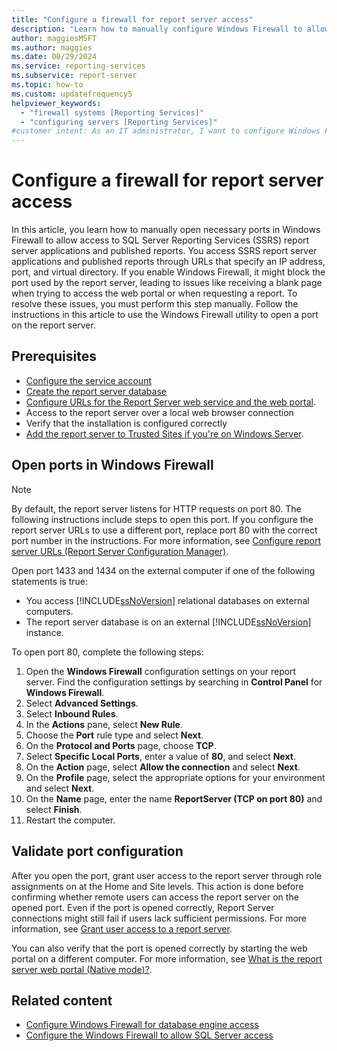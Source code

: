 ```yaml
---
title: "Configure a firewall for report server access"
description: "Learn how to manually configure Windows Firewall to allow access to Report Server applications and published reports by opening necessary ports."
author: maggiesMSFT
ms.author: maggies
ms.date: 08/29/2024
ms.service: reporting-services
ms.subservice: report-server
ms.topic: how-to
ms.custom: updatefrequency5
helpviewer_keywords:
  - "firewall systems [Reporting Services]"
  - "configuring servers [Reporting Services]"
#customer intent: As an IT administrator, I want to configure Windows Firewall to allow access to Report Server applications and published reports by opening the necessary ports.
---
```

# Configure a firewall for report server access

In this article, you learn how to manually open necessary ports in Windows Firewall to allow access to SQL Server Reporting Services (SSRS) report server applications and published reports. You access SSRS report server applications and published reports through URLs that specify an IP address, port, and virtual directory. If you enable Windows Firewall, it might block the port used by the report server, leading to issues like receiving a blank page when trying to access the web portal or when requesting a report. To resolve these issues, you must perform this step manually. Follow the instructions in this article to use the Windows Firewall utility to open a port on the report server.

## Prerequisites

- [Configure the service account](../../reporting-services/install-windows/configure-the-report-server-service-account-ssrs-configuration-manager.md)
- [Create the report server database](../../reporting-services/install-windows/ssrs-report-server-create-a-report-server-database.md)
- [Configure URLs for the Report Server web service and the web portal](../../reporting-services/report-server/manage-a-reporting-services-native-mode-report-server.md).
- Access to the report server over a local web browser connection
- Verify that the installation is configured correctly
- [Add the report server to Trusted Sites if you're on Windows Server](../../reporting-services/report-server/configure-a-native-mode-report-server-for-local-administration-ssrs.md).

## Open ports in Windows Firewall

> [!NOTE]
> By default, the report server listens for HTTP requests on port 80. The following instructions include steps to open this port. If you configure the report server URLs to use a different port, replace port 80 with the correct port number in the instructions. For more information, see [Configure report server URLs (Report Server Configuration Manager)](../../reporting-services/install-windows/configure-report-server-urls-ssrs-configuration-manager.md).
>
> Open port 1433 and 1434 on the external computer if one of the following statements is true:
>
> - You access [!INCLUDE[ssNoVersion](../../includes/ssnoversion-md.md)] relational databases on external computers.
> - The report server database is on an external [!INCLUDE[ssNoVersion](../../includes/ssnoversion-md.md)] instance.

To open port 80, complete the following steps:

1. Open the **Windows Firewall** configuration settings on your report server. Find the configuration settings by searching in **Control Panel** for **Windows Firewall**.
1. Select **Advanced Settings**.
1. Select **Inbound Rules**.
1. In the **Actions** pane, select **New Rule**.
1. Choose the **Port** rule type and select **Next**.
1. On the **Protocol and Ports** page, choose **TCP**.
1. Select **Specific Local Ports**, enter a value of **80**, and select **Next**.
1. On the **Action** page, select **Allow the connection** and select **Next**.
1. On the **Profile** page, select the appropriate options for your environment and select **Next**.
1. On the **Name** page, enter the name **ReportServer (TCP on port 80)** and select **Finish**. 
1. Restart the computer.

## Validate port configuration

After you open the port, grant user access to the report server through role assignments on at the Home and Site levels. This action is done before confirming whether remote users can access the report server on the opened port. Even if the port is opened correctly, Report Server connections might still fail if users lack sufficient permissions. For more information, see [Grant user access to a report server](../../reporting-services/security/grant-user-access-to-a-report-server.md).

You can also verify that the port is opened correctly by starting the web portal on a different computer. For more information, see [What is the report server web portal (Native mode)?](../../reporting-services/web-portal-ssrs-native-mode.md).

## Related content

- [Configure Windows Firewall for database engine access](../../database-engine/configure-windows/configure-a-windows-firewall-for-database-engine-access.md) 
- [Configure the Windows Firewall to allow SQL Server access](../../sql-server/install/configure-the-windows-firewall-to-allow-sql-server-access.md)
